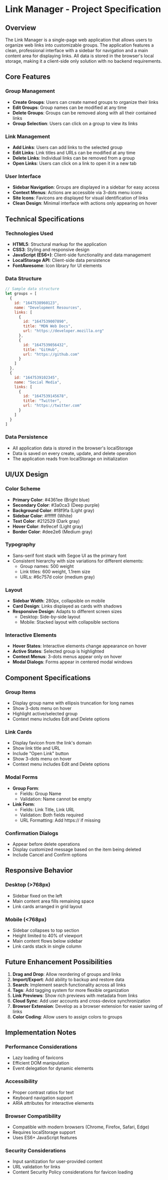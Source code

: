 # Link Manager - Project Specification

## Overview
The Link Manager is a single-page web application that allows users to organize web links into customizable groups. The application features a clean, professional interface with a sidebar for navigation and a main content area for displaying links. All data is stored in the browser's local storage, making it a client-side only solution with no backend requirements.

## Core Features

### Group Management
- **Create Groups**: Users can create named groups to organize their links
- **Edit Groups**: Group names can be modified at any time
- **Delete Groups**: Groups can be removed along with all their contained links
- **Group Selection**: Users can click on a group to view its links

### Link Management
- **Add Links**: Users can add links to the selected group
- **Edit Links**: Link titles and URLs can be modified at any time
- **Delete Links**: Individual links can be removed from a group
- **Open Links**: Users can click on a link to open it in a new tab

### User Interface
- **Sidebar Navigation**: Groups are displayed in a sidebar for easy access
- **Context Menus**: Actions are accessible via 3-dots menu icons
- **Site Icons**: Favicons are displayed for visual identification of links
- **Clean Design**: Minimal interface with actions only appearing on hover

## Technical Specifications

### Technologies Used
- **HTML5**: Structural markup for the application
- **CSS3**: Styling and responsive design
- **JavaScript (ES6+)**: Client-side functionality and data management
- **LocalStorage API**: Client-side data persistence
- **FontAwesome**: Icon library for UI elements

### Data Structure

```javascript
// Sample data structure
let groups = [
  {
    id: "1647538960123",
    name: "Development Resources",
    links: [
      {
        id: "1647539007890",
        title: "MDN Web Docs",
        url: "https://developer.mozilla.org"
      },
      {
        id: "1647539056432",
        title: "GitHub",
        url: "https://github.com"
      }
    ]
  },
  {
    id: "1647539102345",
    name: "Social Media",
    links: [
      {
        id: "1647539145678",
        title: "Twitter",
        url: "https://twitter.com"
      }
    ]
  }
]
```

### Data Persistence
- All application data is stored in the browser's localStorage
- Data is saved on every create, update, and delete operation
- The application reads from localStorage on initialization

## UI/UX Design

### Color Scheme
- **Primary Color**: #4361ee (Bright blue)
- **Secondary Color**: #3a0ca3 (Deep purple)
- **Background Color**: #f8f9fa (Light gray)
- **Sidebar Color**: #ffffff (White)
- **Text Color**: #212529 (Dark gray)
- **Hover Color**: #e9ecef (Light gray)
- **Border Color**: #dee2e6 (Medium gray)

### Typography
- Sans-serif font stack with Segoe UI as the primary font
- Consistent hierarchy with size variations for different elements:
  - Group names: 500 weight
  - Link titles: 600 weight, 1.1rem size
  - URLs: #6c757d color (medium gray)

### Layout
- **Sidebar Width**: 280px, collapsible on mobile
- **Card Design**: Links displayed as cards with shadows
- **Responsive Design**: Adapts to different screen sizes
  - Desktop: Side-by-side layout
  - Mobile: Stacked layout with collapsible sections

### Interactive Elements
- **Hover States**: Interactive elements change appearance on hover
- **Active States**: Selected group is highlighted
- **Context Menus**: 3-dots menus appear only on hover
- **Modal Dialogs**: Forms appear in centered modal windows

## Component Specifications

### Group Items
- Display group name with ellipsis truncation for long names
- Show 3-dots menu on hover
- Highlight active/selected group
- Context menu includes Edit and Delete options

### Link Cards
- Display favicon from the link's domain
- Show link title and URL
- Include "Open Link" button
- Show 3-dots menu on hover
- Context menu includes Edit and Delete options

### Modal Forms
- **Group Form**:
  - Fields: Group Name
  - Validation: Name cannot be empty
- **Link Form**:
  - Fields: Link Title, Link URL
  - Validation: Both fields required
  - URL Formatting: Add https:// if missing

### Confirmation Dialogs
- Appear before delete operations
- Display customized message based on the item being deleted
- Include Cancel and Confirm options

## Responsive Behavior

### Desktop (>768px)
- Sidebar fixed on the left
- Main content area fills remaining space
- Link cards arranged in grid layout

### Mobile (<768px)
- Sidebar collapses to top section
- Height limited to 40% of viewport
- Main content flows below sidebar
- Link cards stack in single column

## Future Enhancement Possibilities

1. **Drag and Drop**: Allow reordering of groups and links
2. **Import/Export**: Add ability to backup and restore data
3. **Search**: Implement search functionality across all links
4. **Tags**: Add tagging system for more flexible organization
5. **Link Previews**: Show rich previews with metadata from links
6. **Cloud Sync**: Add user accounts and cross-device synchronization
7. **Browser Extension**: Develop as a browser extension for easier saving of links
8. **Color Coding**: Allow users to assign colors to groups

## Implementation Notes

### Performance Considerations
- Lazy loading of favicons
- Efficient DOM manipulation
- Event delegation for dynamic elements

### Accessibility
- Proper contrast ratios for text
- Keyboard navigation support
- ARIA attributes for interactive elements

### Browser Compatibility
- Compatible with modern browsers (Chrome, Firefox, Safari, Edge)
- Requires localStorage support
- Uses ES6+ JavaScript features

### Security Considerations
- Input sanitization for user-provided content
- URL validation for links
- Content Security Policy considerations for favicon loading